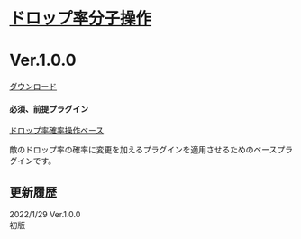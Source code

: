 # [ドロップ率分子操作](https://raw.githubusercontent.com/nuun888/MZ/master/NUUN_DropItemMolecule.js)
# Ver.1.0.0
[ダウンロード](https://raw.githubusercontent.com/nuun888/MZ/master/NUUN_DropItemMolecule.js)
#### 必須、前提プラグイン
[ドロップ率確率操作ベース](https://github.com/nuun888/MZ/blob/master/README/DropItemRateBase.md)  

敵のドロップ率の確率に変更を加えるプラグインを適用させるためのベースプラグインです。

## 更新履歴
2022/1/29 Ver.1.0.0  
初版  
